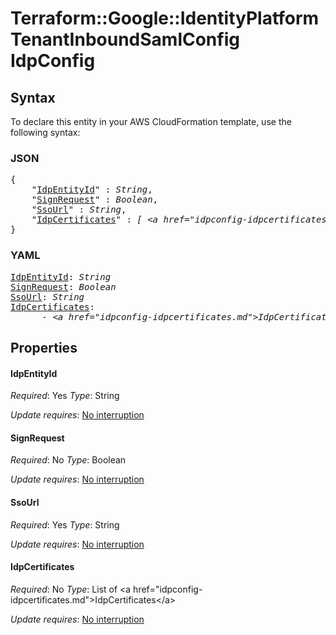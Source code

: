 # Terraform::Google::IdentityPlatformTenantInboundSamlConfig IdpConfig

## Syntax

To declare this entity in your AWS CloudFormation template, use the following syntax:

### JSON

<pre>
{
    "<a href="#idpentityid" title="IdpEntityId">IdpEntityId</a>" : <i>String</i>,
    "<a href="#signrequest" title="SignRequest">SignRequest</a>" : <i>Boolean</i>,
    "<a href="#ssourl" title="SsoUrl">SsoUrl</a>" : <i>String</i>,
    "<a href="#idpcertificates" title="IdpCertificates">IdpCertificates</a>" : <i>[ &lt;a href=&#34;idpconfig-idpcertificates.md&#34;&gt;IdpCertificates&lt;/a&gt;, ... ]</i>
}
</pre>

### YAML

<pre>
<a href="#idpentityid" title="IdpEntityId">IdpEntityId</a>: <i>String</i>
<a href="#signrequest" title="SignRequest">SignRequest</a>: <i>Boolean</i>
<a href="#ssourl" title="SsoUrl">SsoUrl</a>: <i>String</i>
<a href="#idpcertificates" title="IdpCertificates">IdpCertificates</a>: <i>
      - &lt;a href=&#34;idpconfig-idpcertificates.md&#34;&gt;IdpCertificates&lt;/a&gt;</i>
</pre>

## Properties

#### IdpEntityId

_Required_: Yes
_Type_: String

_Update requires_: [No interruption](https://docs.aws.amazon.com/AWSCloudFormation/latest/UserGuide/using-cfn-updating-stacks-update-behaviors.html#update-no-interrupt)

#### SignRequest

_Required_: No
_Type_: Boolean

_Update requires_: [No interruption](https://docs.aws.amazon.com/AWSCloudFormation/latest/UserGuide/using-cfn-updating-stacks-update-behaviors.html#update-no-interrupt)

#### SsoUrl

_Required_: Yes
_Type_: String

_Update requires_: [No interruption](https://docs.aws.amazon.com/AWSCloudFormation/latest/UserGuide/using-cfn-updating-stacks-update-behaviors.html#update-no-interrupt)

#### IdpCertificates

_Required_: No
_Type_: List of &lt;a href=&#34;idpconfig-idpcertificates.md&#34;&gt;IdpCertificates&lt;/a&gt;

_Update requires_: [No interruption](https://docs.aws.amazon.com/AWSCloudFormation/latest/UserGuide/using-cfn-updating-stacks-update-behaviors.html#update-no-interrupt)

